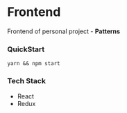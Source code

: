 # Frontend

Frontend of personal project - **Patterns**

### QuickStart

```shell
yarn && npm start
```

### Tech Stack

- React
- Redux
